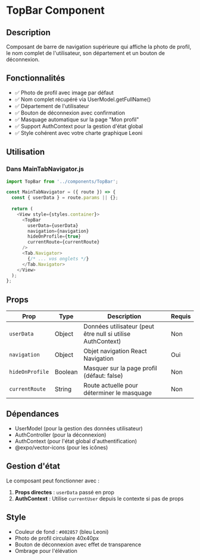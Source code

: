 # TopBar Component

## Description
Composant de barre de navigation supérieure qui affiche la photo de profil, le nom complet de l'utilisateur, son département et un bouton de déconnexion.

## Fonctionnalités
- ✅ Photo de profil avec image par défaut
- ✅ Nom complet récupéré via UserModel.getFullName()
- ✅ Département de l'utilisateur 
- ✅ Bouton de déconnexion avec confirmation
- ✅ Masquage automatique sur la page "Mon profil"
- ✅ Support AuthContext pour la gestion d'état global
- ✅ Style cohérent avec votre charte graphique Leoni

## Utilisation

### Dans MainTabNavigator.js
```javascript
import TopBar from '../components/TopBar';

const MainTabNavigator = ({ route }) => {
  const { userData } = route.params || {};
  
  return (
    <View style={styles.container}>
      <TopBar
        userData={userData}
        navigation={navigation}
        hideOnProfile={true}
        currentRoute={currentRoute}
      />
      <Tab.Navigator>
        {/* ... vos onglets */}
      </Tab.Navigator>
    </View>
  );
};
```

## Props

| Prop | Type | Description | Requis |
|------|------|-------------|---------|
| `userData` | Object | Données utilisateur (peut être null si utilise AuthContext) | Non |
| `navigation` | Object | Objet navigation React Navigation | Oui |
| `hideOnProfile` | Boolean | Masquer sur la page profil (défaut: false) | Non |
| `currentRoute` | String | Route actuelle pour déterminer le masquage | Non |

## Dépendances
- UserModel (pour la gestion des données utilisateur)
- AuthController (pour la déconnexion)
- AuthContext (pour l'état global d'authentification)
- @expo/vector-icons (pour les icônes)

## Gestion d'état
Le composant peut fonctionner avec :
1. **Props directes** : `userData` passé en prop
2. **AuthContext** : Utilise `currentUser` depuis le contexte si pas de props

## Style
- Couleur de fond : `#002857` (bleu Leoni)
- Photo de profil circulaire 40x40px
- Bouton de déconnexion avec effet de transparence
- Ombrage pour l'élévation

